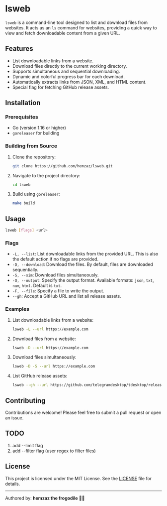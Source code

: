 
# lsweb

`lsweb` is a command-line tool designed to list and download files from websites. It acts as an `ls` command for websites, providing a quick way to view and fetch downloadable content from a given URL.

## Features

- List downloadable links from a website.
- Download files directly to the current working directory.
- Supports simultaneous and sequential downloading.
- Dynamic and colorful progress bar for each download.
- Automatically extracts links from JSON, XML, and HTML content.
- Special flag for fetching GitHub release assets.

## Installation

### Prerequisites

- Go (version 1.16 or higher)
- `goreleaser` for building

### Building from Source

1. Clone the repository:
   ```bash
   git clone https://github.com/hemzaz/lsweb.git
   ```

2. Navigate to the project directory:
   ```bash
   cd lsweb
   ```

3. Build using `goreleaser`:
   ```bash
   make build
   ```

## Usage

```bash
lsweb [flags] <url>
```

### Flags

- `-L, --list`: List downloadable links from the provided URL. This is also the default action if no flags are provided.
- `-D, --download`: Download the files. By default, files are downloaded sequentially.
- `-S, --sim`: Download files simultaneously.
- `-O, --output`: Specify the output format. Available formats: `json`, `txt`, `num`, `html`. Default is `txt`.
- `-F, --file`: Specify a file to write the output.
- `--gh`: Accept a GitHub URL and list all release assets.

### Examples

1. List downloadable links from a website:
   ```bash
   lsweb -L --url https://example.com
   ```

2. Download files from a website:
   ```bash
   lsweb -D --url https://example.com
   ```

3. Download files simultaneously:
   ```bash
   lsweb -D -S --url https://example.com
   ```

4. List GitHub release assets:
   ```bash
   lsweb --gh --url https://github.com/telegramdesktop/tdesktop/releases/tag/v4.8.10
   ```

## Contributing

Contributions are welcome! Please feel free to submit a pull request or open an issue.

## TODO  

1. add --limit flag
2. add --filter flag (user regex to filter files)

## License

This project is licensed under the MIT License. See the [LICENSE](LICENSE) file for details.

---
Authored by: **hemzaz the frogodile** 🐸🐊